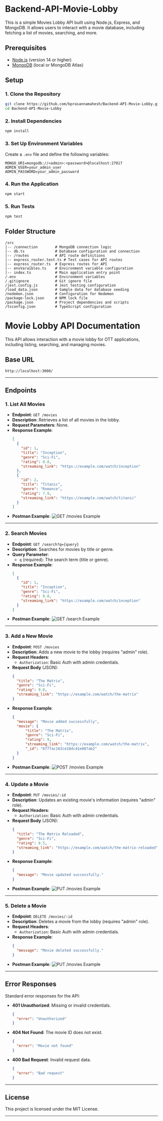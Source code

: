 # Backend-API-Movie-Lobby

This is a simple Movies Lobby API built using Node.js, Express, and MongoDB. It allows users to interact with a movie database, including fetching a list of movies, searching, and more.

## Prerequisites

- [Node.js](https://nodejs.org/) (version 14 or higher)
- [MongoDB](https://www.mongodb.com/try/download/community) (local or MongoDB Atlas)

## Setup

### 1. Clone the Repository

```bash
git clone https://github.com/kprasannamahesh/Backend-API-Movie-Lobby.git
cd Backend-API-Movie-Lobby
```

### 2. Install Dependencies

```bash
npm install
```

### 3. Set Up Environment Variables

Create a `.env` file and define the following variables:

```env
MONGO_URI=mongodb://<admin>:<password>@localhost:27017
ADMIN_USER=your_admin_user
ADMIN_PASSWORD=your_admin_password
```

### 4. Run the Application

```bash
npm start
```

### 5. Run Tests

```bash
npm test
```

## Folder Structure

```
/src
|-- /connection        # MongoDB connection logic
|-- db.ts              # Database configuration and connection
|-- /routes            # API route definitions
|-- express_router.test.ts # Test cases for API routes
|-- express_router.ts  # Express routes for API
|-- envVaraibles.ts    # Environment variable configuration
|-- index.ts           # Main application entry point
/.env                  # Environment variables
/.gitignore            # Git ignore file
/jest.config.js        # Jest testing configuration
/load_data.json        # Sample data for database seeding
/nodemon.json          # Configuration for Nodemon
/package-lock.json     # NPM lock file
/package.json          # Project dependencies and scripts
/tsconfig.json         # TypeScript configuration
```


# Movie Lobby API Documentation

This API allows interaction with a movie lobby for OTT applications, including listing, searching, and managing movies. 

## Base URL
```
http://localhost:3000/
```

---

## Endpoints

### 1. **List All Movies**
- **Endpoint**: `GET /movies`
- **Description**: Retrieves a list of all movies in the lobby.
- **Request Parameters**: None.
- **Response Example**:
  ```json
  [
    {
      "id": 1,
      "title": "Inception",
      "genre": "Sci-Fi",
      "rating": 8.8,
      "streaming_link": "https://example.com/watch/inception"
    },
    {
      "id": 2,
      "title": "Titanic",
      "genre": "Romance",
      "rating": 7.9,
      "streaming_link": "https://example.com/watch/titanic"
    }
  ]
  ```
- **Postman Example**:
  ![GET /movies Example](images/get-movies-example.png)

---

### 2. **Search Movies**
- **Endpoint**: `GET /search?q={query}`
- **Description**: Searches for movies by title or genre.
- **Query Parameter**:
  - `q` (required): The search term (title or genre).
- **Response Example**:
  ```json
  [
    {
      "id": 1,
      "title": "Inception",
      "genre": "Sci-Fi",
      "rating": 8.8,
      "streaming_link": "https://example.com/watch/inception"
    }
  ]
  ```
- **Postman Example**:
  ![GET /search Example](images/get-search-example.png)

---

### 3. **Add a New Movie**
- **Endpoint**: `POST /movies`
- **Description**: Adds a new movie to the lobby (requires "admin" role).
- **Request Headers**:
  - `Authorization`: Basic Auth with admin credentials.
- **Request Body** (JSON):
  ```json
  {
    "title": "The Matrix",
    "genre": "Sci-Fi",
    "rating": 9.0,
    "streaming_link": "https://example.com/watch/the-matrix"
  }
  ```
- **Response Example**:
  ```json
  {
    "message": "Movie added successfully",
    "movie": {
        "title": "The Matrix",
        "genre": "Sci-Fi",
        "rating": 9,
        "streaming_link": "https://example.com/watch/the-matrix",
        "_id": "6777ac163ce18dc41e087ab2"
    }
  }
  ```
- **Postman Example**:
  ![POST /movies Example](images/post-movies-example.png)

---

### 4. **Update a Movie**
- **Endpoint**: `PUT /movies/:id`
- **Description**: Updates an existing movie's information (requires "admin" role).
- **Request Headers**:
  - `Authorization`: Basic Auth with admin credentials.
- **Request Body** (JSON):
  ```json
  {
    "title": "The Matrix Reloaded",
    "genre": "Sci-Fi",
    "rating": 8.5,
    "streaming_link": "https://example.com/watch/the-matrix-reloaded"
  }
  ```
- **Response Example**:
  ```json
  {
    "message": "Movie updated successfully."
  }
  ```
- **Postman Example**:
  ![PUT /movies Example](images/put-movies-example.png)

---

### 5. **Delete a Movie**
- **Endpoint**: `DELETE /movies/:id`
- **Description**: Deletes a movie from the lobby (requires "admin" role).
- **Request Headers**:
  - `Authorization`: Basic Auth with admin credentials.
- **Response Example**:
  ```json
  {
    "message": "Movie deleted successfully."
  }
  ```
- **Postman Example**:
  ![PUT /movies Example](images/delete-movies-example.png)

---
## Error Responses

Standard error responses for the API:
- **401 Unauthorized**: Missing or invalid credentials.
  ```json
  {
    "error": "Unauthorized"
  }
  ```
- **404 Not Found**: The movie ID does not exist.
  ```json
  {
    "error": "Movie not found"
  }
  ```
- **400 Bad Request**: Invalid request data.
  ```json
  {
    "error": "Bad request"
  }
  ```

---

## License

This project is licensed under the MIT License.

---
